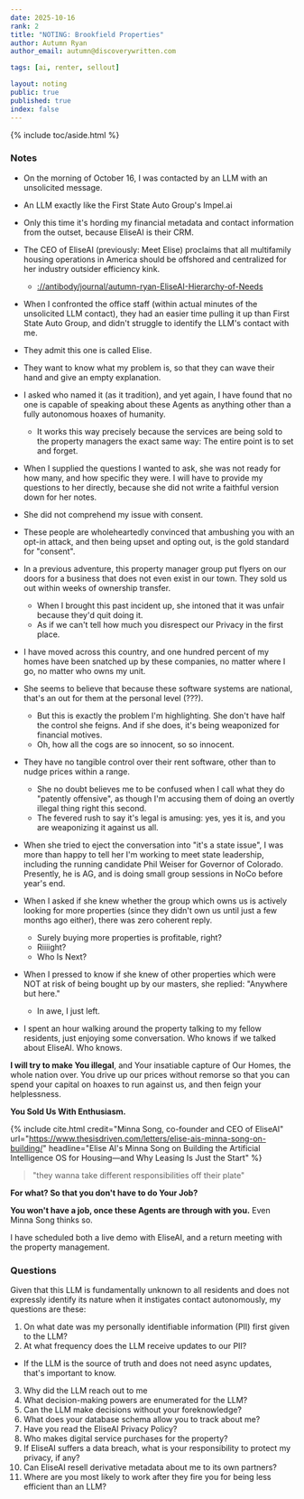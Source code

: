 ```yaml
---
date: 2025-10-16
rank: 2
title: "NOTING: Brookfield Properties"
author: Autumn Ryan
author_email: autumn@discoverywritten.com

tags: [ai, renter, sellout]

layout: noting
public: true
published: true
index: false
---
```


{% include toc/aside.html %}

### Notes

- On the morning of October 16, I was contacted by an LLM with an unsolicited message.
- An LLM exactly like the First State Auto Group's Impel.ai
- Only this time it's hording my financial metadata and contact information from the outset, because EliseAI is their CRM.
- The CEO of EliseAI (previously: Meet Elise) proclaims that all multifamily housing operations in America should be offshored and centralized for her industry outsider efficiency kink.
  - [://antibody/journal/autumn-ryan-EliseAI-Hierarchy-of-Needs](/journal/autumn-ryan-EliseAI-Hierarchy-of-Needs)

- When I confronted the office staff (within actual minutes of the unsolicited LLM contact), they had an easier time pulling it up than First State Auto Group, and didn't struggle to identify the LLM's contact with me.
- They admit this one is called Elise.
- They want to know what my problem is, so that they can wave their hand and give an empty explanation.
- I asked who named it (as it tradition), and yet again, I have found that no one is capable of speaking about these Agents as anything other than a fully autonomous hoaxes of humanity.
  - It works this way precisely because the services are being sold to the property managers the exact same way: The entire point is to set and forget.
- When I supplied the questions I wanted to ask, she was not ready for how many, and how specific they were. I will have to provide my questions to her directly, because she did not write a faithful version down for her notes.
- She did not comprehend my issue with consent.
- These people are wholeheartedly convinced that ambushing you with an opt-in attack, and then being upset and opting out, is the gold standard for "consent".
- In a previous adventure, this property manager group put flyers on our doors for a business that does not even exist in our town. They sold us out within weeks of ownership transfer.
  - When I brought this past incident up, she intoned that it was unfair because they'd quit doing it.
  - As if we can't tell how much you disrespect our Privacy in the first place.
- I have moved across this country, and one hundred percent of my homes have been snatched up by these companies, no matter where I go, no matter who owns my unit.

- She seems to believe that because these software systems are national, that's an out for them at the personal level (???).
  - But this is exactly the problem I'm highlighting. She don't have half the control she feigns. And if she does, it's being weaponized for financial motives.
  - Oh, how all the cogs are so innocent, so so innocent.
- They have no tangible control over their rent software, other than to nudge prices within a range.
  - She no doubt believes me to be confused when I call what they do "patently offensive", as though I'm accusing them of doing an overtly illegal thing right this second.
  - The fevered rush to say it's legal is amusing: yes, yes it is, and you are weaponizing it against us all.
- When she tried to eject the conversation into "it's a state issue", I was more than happy to tell her I'm working to meet state leadership, including the running candidate Phil Weiser for Governor of Colorado. Presently, he is AG, and is doing small group sessions in NoCo before year's end.
- When I asked if she knew whether the group which owns us is actively looking for more properties (since they didn't own us until just a few months ago either), there was zero coherent reply.
  - Surely buying more properties is profitable, right?
  - Riiiight?
  - Who Is Next?
- When I pressed to know if she knew of other properties which were NOT at risk of being bought up by our masters, she replied: "Anywhere but here."
  - In awe, I just left.

- I spent an hour walking around the property talking to my fellow residents, just enjoying some conversation. Who knows if we talked about EliseAI. Who knows.

**I will try to make You illegal**, and Your insatiable capture of Our Homes, the whole nation over. You drive up our prices without remorse so that you can spend your capital on hoaxes to run against us, and then feign your helplessness.

**You Sold Us With Enthusiasm.**

{% include cite.html
  credit="Minna Song, co-founder and CEO of EliseAI"
  url="https://www.thesisdriven.com/letters/elise-ais-minna-song-on-building/"
  headline="Elise AI's Minna Song on Building the Artificial Intelligence OS for Housing—and Why Leasing Is Just the Start"
%}

> "they wanna take different responsibilities off their plate"

**For what? So that you don't have to do Your Job?**

**You won't have a job, once these Agents are through with you.** Even Minna Song thinks so.

I have scheduled both a live demo with EliseAI, and a return meeting with the property management.

### Questions

Given that this LLM is fundamentally unknown to all residents and does not expressly identify its nature when it instigates contact autonomously, my questions are these:

1. On what date was my personally identifiable information (PII) first given to the LLM?
2. At what frequency does the LLM receive updates to our PII?
  - If the LLM is the source of truth and does not need async updates, that's important to know.
3. Why did the LLM reach out to me
4. What decision-making powers are enumerated for the LLM?
5. Can the LLM make decisions without your foreknowledge?
6. What does your database schema allow you to track about me?
7. Have you read the EliseAI Privacy Policy?
8. Who makes digital service purchases for the property?
9. If EliseAI suffers a data breach, what is your responsibility to protect my privacy, if any?
10. Can EliseAI resell derivative metadata about me to its own partners?
11. Where are you most likely to work after they fire you for being less efficient than an LLM?
